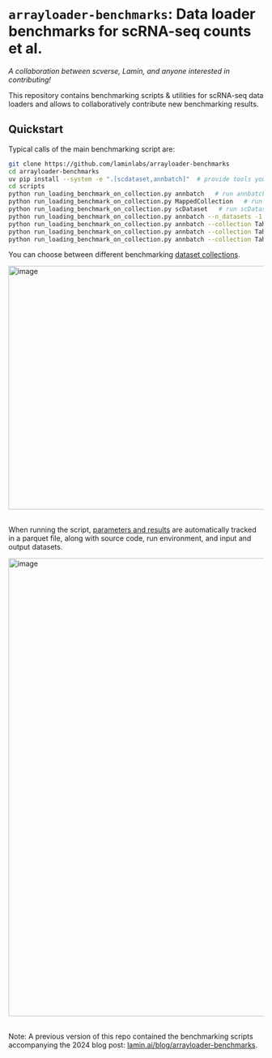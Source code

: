# `arrayloader-benchmarks`: Data loader benchmarks for scRNA-seq counts et al.

_A collaboration between scverse, Lamin, and anyone interested in contributing!_

This repository contains benchmarking scripts & utilities for scRNA-seq data loaders and allows to collaboratively contribute new benchmarking results.

## Quickstart

Typical calls of the main benchmarking script are:

```bash
git clone https://github.com/laminlabs/arrayloader-benchmarks
cd arrayloader-benchmarks
uv pip install --system -e ".[scdataset,annbatch]"  # provide tools you'd like to install
cd scripts
python run_loading_benchmark_on_collection.py annbatch   # run annbatch on collection Tahoe100M_tiny, n_datasets = 1
python run_loading_benchmark_on_collection.py MappedCollection   # run MappedCollection
python run_loading_benchmark_on_collection.py scDataset   # run scDataset
python run_loading_benchmark_on_collection.py annbatch --n_datasets -1  # run against all datasets in the collection
python run_loading_benchmark_on_collection.py annbatch --collection Tahoe100M --n_datasets -1  # run against the full 100M cells
python run_loading_benchmark_on_collection.py annbatch --collection Tahoe100M --n_datasets 1  # run against the the first dataset, 2M cells
python run_loading_benchmark_on_collection.py annbatch --collection Tahoe100M --n_datasets 5  # run against the the first dataset, 10M cells
```

You can choose between different benchmarking [dataset collections](https://lamin.ai/laminlabs/arrayloader-benchmarks/collections).

<img width="700" height="481" alt="image" src="https://github.com/user-attachments/assets/b539b13a-9b50-4f66-9b51-16d32fd8566b" />
<br>
<br>

When running the script, [parameters and results](https://lamin.ai/laminlabs/arrayloader-benchmarks/artifact/0EiozNVjberZTFHa) are automatically tracked in a parquet file, along with source code, run environment, and input and output datasets.

<img width="1298" height="904" alt="image" src="https://github.com/user-attachments/assets/60c3262f-1bdc-44a4-a488-4784918a6905" />
<br>
<br>

Note: A previous version of this repo contained the benchmarking scripts accompanying the 2024 blog post: [lamin.ai/blog/arrayloader-benchmarks](https://lamin.ai/blog/arrayloader-benchmarks).
